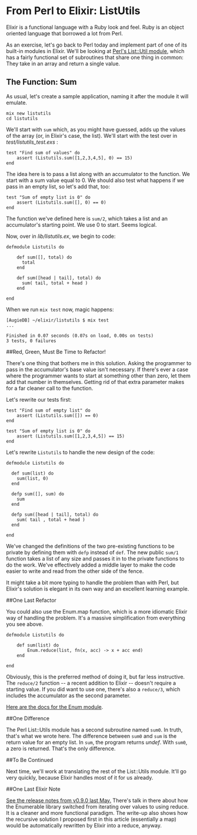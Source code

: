 # From Perl to Elixir: ListUtils

Elixir is a functional language with a Ruby look and feel.  Ruby is an object oriented language that borrowed a lot from Perl.

As an exercise, let's go back to Perl today and implement part of one of its built-in modules in Elixir.  We'll be looking at [Perl's List::Util module](http://perldoc.perl.org/List/Util.html), which has a fairly functional set of subroutines that share one thing in common: They take in an array and return a single value.  

## The Function: Sum

As usual, let's create a sample application, naming it after the module it will emulate. 

	mix new listutils
	cd listutils

We'll start with `sum` which, as you might have guessed, adds up the values of the array (or, in Elixir's case, the list).  We'll start with the test over in _test/listutils_test.exs_ :

	test "Find sum of values" do
		assert (Listutils.sum([1,2,3,4,5], 0) == 15)
	end

The idea here is to pass a list along with an accumulator to the function. We start with a sum value equal to 0.  We should also test what happens if we pass in an empty list, so let's add that, too:

	test "Sum of empty list is 0" do
		assert (Listutils.sum([], 0) == 0)
	end

The function we've defined here is `sum/2`, which takes a list and an accumulator's starting point.  We use 0 to start.  Seems logical.

Now, over in _lib/listutils.ex_, we begin to code:

	defmodule Listutils do

	    def sum([], total) do
	      total
	    end
	 
	    def sum([head | tail], total) do
	      sum( tail, total + head )
	    end

	end

When we run `mix test` now, magic happens:

	[AugieDB] ~/elixir/listutils $ mix test
	...

	Finished in 0.07 seconds (0.07s on load, 0.00s on tests)
	3 tests, 0 failures


##Red, Green, Must Be Time to Refactor!

There's one thing that bothers me in this solution.  Asking the programmer to pass in the accumulator's base value isn't necessary. If there's ever a case where the programmer wants to start at something other than zero, let them add that number in themselves.  Getting rid of that extra parameter makes for a far cleaner call to the function.

Let's rewrite our tests first:

	test "Find sum of empty list" do
		assert (Listutils.sum([]) == 0)
	end

	test "Sum of empty list is 0" do
		assert (Listutils.sum([1,2,3,4,5]) == 15)
	end

Let's rewrite `Listutils` to handle the new design of the code:

	defmodule Listutils do

	  def sum(list) do
	    sum(list, 0)
	  end
	 
	  defp sum([], sum) do
	    sum
	  end
	 
	  defp sum([head | tail], total) do
	    sum( tail , total + head )
	  end
	 
	end

We've changed the definitions of the two pre-existing functions to be private by defining them with `defp` instead of `def`.  The new public `sum/1` function takes a list of any size and passes it in to the private functions to do the work.  We've effectively added a middle layer to make the code easier to write and read from the other side of the fence.

It might take a bit more typing to handle the problem than with Perl, but Elixir's solution is elegant in its own way and an excellent learning example.

##One Last Refactor

You could also use the Enum.map function, which is a more idiomatic Elixir way of handling the problem. It's a massive simplification from everything you see above.

	defmodule Listutils do

		def sum(list) do		
			Enum.reduce(list, fn(x, acc) -> x + acc end)
		end

	end

Obviously, this is the preferred method of doing it, but far less instructive.  The `reduce/2` function -- a recent addition to Elixir -- doesn't require a starting value.  If you did want to use one, there's also a `reduce/3`, which includes the accumulator as the second parameter.

[Here are the docs for the Enum module](http://elixir-lang.org/docs/stable/Enum.html#reduce/2).

##One Difference

The Perl List::Utils module has a second subroutine named `sum0`.  In truth, that's what we wrote here.  The difference between `sum0` and `sum` is the return value for an empty list. In `sum`, the program returns _undef_.  With `sum0`, a zero is returned. That's the only difference.

##To Be Continued

Next time, we'll work at translating the rest of the List::Utils module. It'll go very quickly, because Elixir handles most of it for us already.

##One Last Elixir Note

[See the release notes from v0.9.0 last May.](http://elixir-lang.org/blog/2013/05/23/elixir-v0-9-0-released/) There's talk in there about how the Enumerable library switched from iterating over values to using reduce. It is a cleaner and more functional paradigm.  The write-up also shows how the recursive solution I proposed first in this article (essentially a map) would be automatically rewritten by Elixir into a reduce, anyway.
